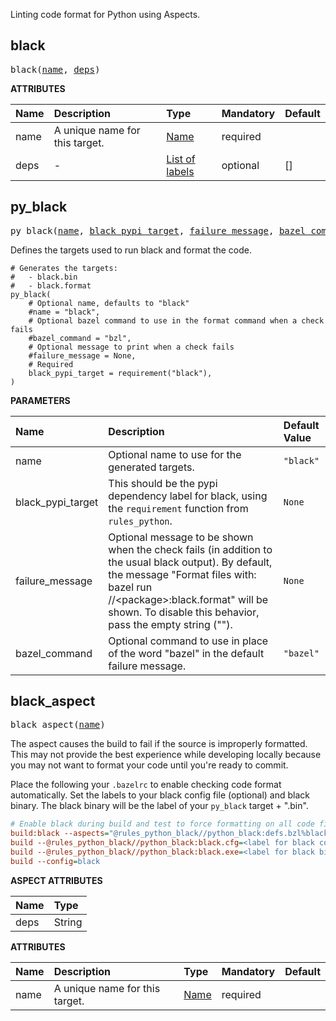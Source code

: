 <!-- Generated with Stardoc: http://skydoc.bazel.build -->

Linting code format for Python using Aspects.

<a id="#black"></a>

## black

<pre>
black(<a href="#black-name">name</a>, <a href="#black-deps">deps</a>)
</pre>



**ATTRIBUTES**


| Name  | Description | Type | Mandatory | Default |
| :------------- | :------------- | :------------- | :------------- | :------------- |
| <a id="black-name"></a>name |  A unique name for this target.   | <a href="https://bazel.build/docs/build-ref.html#name">Name</a> | required |  |
| <a id="black-deps"></a>deps |  -   | <a href="https://bazel.build/docs/build-ref.html#labels">List of labels</a> | optional | [] |


<a id="#py_black"></a>

## py_black

<pre>
py_black(<a href="#py_black-name">name</a>, <a href="#py_black-black_pypi_target">black_pypi_target</a>, <a href="#py_black-failure_message">failure_message</a>, <a href="#py_black-bazel_command">bazel_command</a>)
</pre>

Defines the targets used to run black and format the code.

```starlark
# Generates the targets:
#   - black.bin
#   - black.format
py_black(
    # Optional name, defaults to "black"
    #name = "black",
    # Optional bazel command to use in the format command when a check fails
    #bazel_command = "bzl",
    # Optional message to print when a check fails
    #failure_message = None,
    # Required
    black_pypi_target = requirement("black"),
)
```


**PARAMETERS**


| Name  | Description | Default Value |
| :------------- | :------------- | :------------- |
| <a id="py_black-name"></a>name |  Optional name to use for the generated targets.   |  <code>"black"</code> |
| <a id="py_black-black_pypi_target"></a>black_pypi_target |  This should be the pypi dependency label for black, using the <code>requirement</code> function from <code>rules_python</code>.   |  <code>None</code> |
| <a id="py_black-failure_message"></a>failure_message |  Optional message to be shown when the check fails (in addition to the usual black output). By default, the message "Format files with: bazel run //&lt;package&gt;:black.format" will be shown. To disable this behavior, pass the empty string ("").   |  <code>None</code> |
| <a id="py_black-bazel_command"></a>bazel_command |  Optional command to use in place of the word "bazel" in the default failure message.   |  <code>"bazel"</code> |


<a id="#black_aspect"></a>

## black_aspect

<pre>
black_aspect(<a href="#black_aspect-name">name</a>)
</pre>


The aspect causes the build to fail if the source is improperly formatted. This may not provide
the best experience while developing locally because you may not want to format your code until
you're ready to commit.

Place the following your `.bazelrc` to enable checking code format automatically. Set the labels
to your black config file (optional) and black binary. The black binary will be the label of your
`py_black` target + ".bin".

```ini
# Enable black during build and test to force formatting on all code files
build:black --aspects="@rules_python_black//python_black:defs.bzl%black_aspect" --output_groups=+black_checks
build --@rules_python_black//python_black:black.cfg=<label for black config>
build --@rules_python_black//python_black:black.exe=<label for black bin>
build --config=black
```
    

**ASPECT ATTRIBUTES**


| Name | Type |
| :------------- | :------------- |
| deps| String |


**ATTRIBUTES**


| Name  | Description | Type | Mandatory | Default |
| :------------- | :------------- | :------------- | :------------- | :------------- |
| <a id="black_aspect-name"></a>name |  A unique name for this target.   | <a href="https://bazel.build/docs/build-ref.html#name">Name</a> | required |   |


